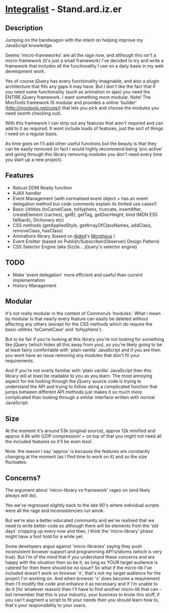 [Integralist](http://www.integralist.co.uk/) - Stand.ard.iz.er
================================

Description
-----------

Jumping on the bandwagon with the intent on helping improve my JavaScript knowledge.

Seems 'micro-frameworks' are all the rage now, and although this isn't a micro-framework (it's just a small framework) I've decided to try and write a framework that includes all the functionality I use on a daily basis in my web development work.

Yes of course jQuery has every functionality imaginable, and also a plugin architecture that fills any gaps it may have. But I don't like the fact that if you need some functionality (such as animation or ajax) you need the ENTIRE jQuery framework. I want something more modular. Note! The MooTools framework IS modular and provides a online 'builder' (http://mootools.net/core/) that lets you pick and choose the modules you need (worth checking out).

With this framework I can strip out any features that aren't required and can add to it as required. It wont include loads of features, just the sort of things I need on a regular basis.

As time goes on I'll add other useful functions but the beauty is that they can be easily removed (in fact I would highly recommend being 'pro-active' and going through this library removing modules you don't need every time you start up a new project).

Features
--------

* Robust DOM Ready function
* AJAX handler
* Event Management (with normalised event object + has an event delegation method but code comments explain its limited use cases!)
* Basic Utilities (toCamelCase, toHyphens, truncate, insertAfter, createElement (caches), getEl, getTag, getDocHeight, bind (MDN ES5 fallback), Dictionary etc)
* CSS methods (getAppliedStyle, getArrayOfClassNames, addClass, removeClass, hasClass)
* Animations library (based on [@ded](http://twitter.com/ded)'s [Morpheus](https://github.com/ded/morpheus/) )
* Event Emitter (based on Publish/Subscriber(Observer) Design Pattern)
* CSS Selector Engine (aka Sizzle... jQuery's selector engine)

TODO
-----------------

* Make 'event delegation' more efficient and useful than current implementation
* History Management

Modular
--------

It's not really modular in the context of CommonJs 'modules'. What I mean by modular is that nearly every feature can easily be deleted without affecting any others (except for the CSS methods which do require the basic utilities 'toCamelCase' and 'toHyphens'). 

But to be fair if you're looking at this library you're not looking for something like jQuery (which hides all this away from you), so you're likely going to be at least fairly comfortable with 'plain vanilla' JavaScript and if you are then you wont have an issue removing any modules that don't fit your requirements.

And if you're not overly familiar with 'plain vanilla' JavaScript then this library will at least be readable to you as you learn. The most annoying aspect for me looking through the jQuery source code is trying to understand the API and trying to follow along a complicated function that jumps between different API methods just makes it so much more complicated than looking through a similar interface written with normal JavaScript.

Size
-----
At the moment it's around 53k (original source), approx 12k minified and approx 4.8k with GZIP compression! + on top of that you might not need all the included features so it'll be even less!

Note: the reason I say 'approx' is because the features are constantly changing at the moment (as I find time to work on it) and so the size fluctuates.

Concerns?
---------

The argument about 'micro-library vs framework' rages on (and likely always will do).

Yes we've regressed slightly back to the late 90's where individual scripts were all the rage and inconsistencies run amok.

But we're also a better educated community and we've realised that we need to write better code so although there will be elements from the 'old days' cropping up every now and then, I think the 'micro-library' phase might have a foot hold for a while yet.

Some developers argue against 'micro-libraries' saying they push inconsistent browser support and programming API's/idioms (which is very true). But I'm of the mind that if you understand these concerns and are happy with the situation then so be it, as long as YOUR target audience is catered for then there should be no issue? So what if the micro-lib I've included doesn't work on browser 'x', that's not my target audience for the project I'm working on. And when browser 'x' does become a requirement then I'll modify the code and enhance it as necessary and if I'm unable to do it (for whatever reason) then I'll have to find another micro-lib that can - but remember that this is your industry, your business to know this stuff, if you can't augment a script to fit your needs then you should learn how to, that's your responsibility to your users.